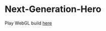 # Next-Generation-Hero

Play WebGL build [here](https://viv-hegde.github.io/Next-Generation-Hero/WebGL/)

